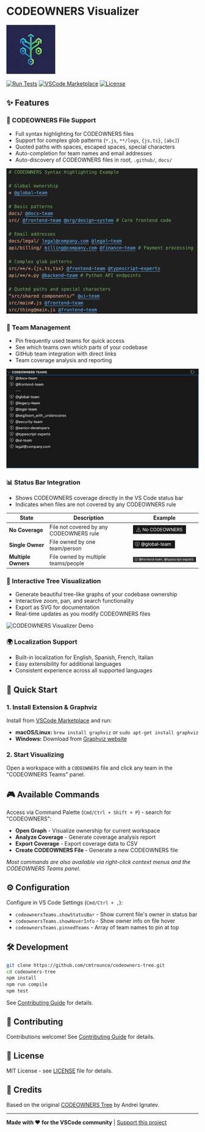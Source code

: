 # CODEOWNERS Visualizer

<p align="center">

![CODEOWNERS Visualizer Icon](resources/icon.png)

[![Run Tests](https://github.com/cmtrounce/codeowners-tree/actions/workflows/test.yml/badge.svg)](https://github.com/cmtrounce/codeowners-tree/actions/workflows/test.yml)
[![VSCode Marketplace](https://img.shields.io/badge/VS%20Code-Marketplace-blue?logo=visual-studio-code)](https://marketplace.visualstudio.com/items?itemName=cmtrounce.codeowners-visualizer)
[![License](https://img.shields.io/badge/License-MIT-green.svg)](LICENSE)

</p>

## ✨ Features

### 📝 CODEOWNERS File Support

- Full syntax highlighting for CODEOWNERS files
- Support for complex glob patterns (`*.js`, `**/logs`, `{js,ts}`, `[abc]`)
- Quoted paths with spaces, escaped spaces, special characters
- Auto-completion for team names and email addresses
- Auto-discovery of CODEOWNERS files in root, `.github/`, `docs/`

![Syntax Highlighting Example](resources/syntax-highlighting.png)

### 👥 Team Management

- Pin frequently used teams for quick access
- See which teams own which parts of your codebase
- GitHub team integration with direct links
- Team coverage analysis and reporting

![CODEOWNERS Teams Navigation](resources/codeowners-teams-nav.png)

### 📊 Status Bar Integration

- Shows CODEOWNERS coverage directly in the VS Code status bar
- Indicates when files are not covered by any CODEOWNERS rule

| State | Description | Example |
|-------|-------------|---------|
| **No Coverage** | File not covered by any CODEOWNERS rule | ![No Coverage](resources/status-bar/none.png) |
| **Single Owner** | File owned by one team/person | ![Single Owner](resources/status-bar/single.png) |
| **Multiple Owners** | File owned by multiple teams/people | ![Multiple Owners](resources/status-bar/multi.png) |

### 🌳 Interactive Tree Visualization

- Generate beautiful tree-like graphs of your codebase ownership
- Interactive zoom, pan, and search functionality
- Export as SVG for documentation
- Real-time updates as you modify CODEOWNERS files

![CODEOWNERS Visualizer Demo](resources/demo.gif)

### 🌍 Localization Support

- Built-in localization for English, Spanish, French, Italian
- Easy extensibility for additional languages
- Consistent experience across all supported languages

## 🚀 Quick Start

### 1. Install Extension & Graphviz

Install from [VSCode Marketplace](https://marketplace.visualstudio.com/items?itemName=cmtrounce.codeowners-visualizer) and run:
- **macOS/Linux:** `brew install graphviz` or `sudo apt-get install graphviz`
- **Windows:** Download from [Graphviz website](https://graphviz.gitlab.io/download/)

### 2. Start Visualizing

Open a workspace with a `CODEOWNERS` file and click any team in the "CODEOWNERS Teams" panel.

## 🎮 Available Commands

Access via Command Palette (`Cmd/Ctrl + Shift + P`) - search for "CODEOWNERS":

- **Open Graph** - Visualize ownership for current workspace
- **Analyze Coverage** - Generate coverage analysis report
- **Export Coverage** - Export coverage data to CSV
- **Create CODEOWNERS File** - Generate a new CODEOWNERS file

*Most commands are also available via right-click context menus and the CODEOWNERS Teams panel.*

## ⚙️ Configuration

Configure in VS Code Settings (`Cmd/Ctrl + ,`):
- `codeownersTeams.showStatusBar` - Show current file's owner in status bar
- `codeownersTeams.showHoverInfo` - Show owner info on file hover  
- `codeownersTeams.pinnedTeams` - Array of team names to pin at top

## 🛠️ Development

```bash
git clone https://github.com/cmtrounce/codeowners-tree.git
cd codeowners-tree
npm install
npm run compile
npm test
```

See [Contributing Guide](CONTRIBUTING.md) for details.

## 🤝 Contributing

Contributions welcome! See [Contributing Guide](CONTRIBUTING.md) for details.

## 📄 License

MIT License - see [LICENSE](LICENSE) file for details.

## 🙏 Credits

Based on the original [CODEOWNERS Tree](https://github.com/a-ignatev/codeowners-tree) by Andrei Ignatev.

---

<p align="center">

**Made with ❤️ for the VSCode community** | [Support this project](https://buymeacoffee.com/cmtrounce)

</p>
